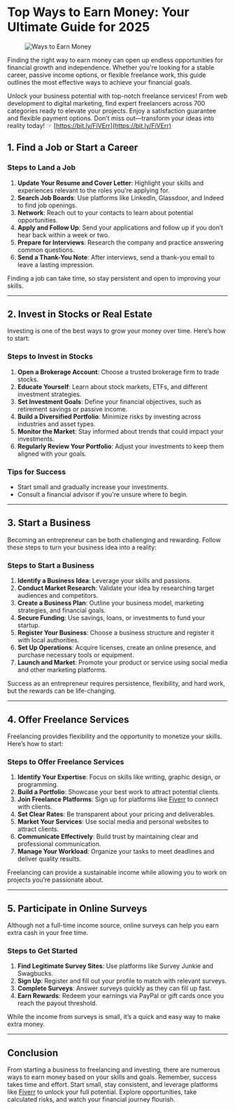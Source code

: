 # Top Ways to Earn Money: Your Ultimate Guide for 2025

<figure>
<img src="https://blogger.googleusercontent.com/img/a/AVvXsEjjszFW4Ds7CRfOkN8UGDE8VPsWuTt_DTJJWkOyBBBAwKsntqBRm-F3f8qtegm2upU9HnX0PQGOjlujJiodEgycQ9Gj1pEcjWhqpYAYgHwEMl6xtTcJP-NNJzYrliFgFkTlHGb7gqjhHKqUPDFizg-Vx3yTy75Pxfv9dGCnIuOCWxuCZyoR2yA748Fq" alt="Ways to Earn Money">
</figure>

Finding the right way to earn money can open up endless opportunities for financial growth and independence. Whether you're looking for a stable career, passive income options, or flexible freelance work, this guide outlines the most effective ways to achieve your financial goals.

Unlock your business potential with top-notch freelance services! From web development to digital marketing, find expert freelancers across 700 categories ready to elevate your projects. Enjoy a satisfaction guarantee and flexible payment options. Don’t miss out—transform your ideas into reality today! ☞ [https://bit.ly/FiVErr](https://bit.ly/FiVErr)

## 1. Find a Job or Start a Career

### Steps to Land a Job
1. **Update Your Resume and Cover Letter**: Highlight your skills and experiences relevant to the roles you're applying for.
2. **Search Job Boards**: Use platforms like LinkedIn, Glassdoor, and Indeed to find job openings.
3. **Network**: Reach out to your contacts to learn about potential opportunities.
4. **Apply and Follow Up**: Send your applications and follow up if you don’t hear back within a week or two.
5. **Prepare for Interviews**: Research the company and practice answering common questions.
6. **Send a Thank-You Note**: After interviews, send a thank-you email to leave a lasting impression.

Finding a job can take time, so stay persistent and open to improving your skills.

---

## 2. Invest in Stocks or Real Estate

Investing is one of the best ways to grow your money over time. Here’s how to start:

### Steps to Invest in Stocks
1. **Open a Brokerage Account**: Choose a trusted brokerage firm to trade stocks.
2. **Educate Yourself**: Learn about stock markets, ETFs, and different investment strategies.
3. **Set Investment Goals**: Define your financial objectives, such as retirement savings or passive income.
4. **Build a Diversified Portfolio**: Minimize risks by investing across industries and asset types.
5. **Monitor the Market**: Stay informed about trends that could impact your investments.
6. **Regularly Review Your Portfolio**: Adjust your investments to keep them aligned with your goals.

### Tips for Success
- Start small and gradually increase your investments.
- Consult a financial advisor if you're unsure where to begin.

---

## 3. Start a Business

Becoming an entrepreneur can be both challenging and rewarding. Follow these steps to turn your business idea into a reality:

### Steps to Start a Business
1. **Identify a Business Idea**: Leverage your skills and passions.
2. **Conduct Market Research**: Validate your idea by researching target audiences and competitors.
3. **Create a Business Plan**: Outline your business model, marketing strategies, and financial goals.
4. **Secure Funding**: Use savings, loans, or investments to fund your startup.
5. **Register Your Business**: Choose a business structure and register it with local authorities.
6. **Set Up Operations**: Acquire licenses, create an online presence, and purchase necessary tools or equipment.
7. **Launch and Market**: Promote your product or service using social media and other marketing platforms.

Success as an entrepreneur requires persistence, flexibility, and hard work, but the rewards can be life-changing.

---

## 4. Offer Freelance Services

Freelancing provides flexibility and the opportunity to monetize your skills. Here’s how to start:

### Steps to Offer Freelance Services
1. **Identify Your Expertise**: Focus on skills like writing, graphic design, or programming.
2. **Build a Portfolio**: Showcase your best work to attract potential clients.
3. **Join Freelance Platforms**: Sign up for platforms like [Fiverr](https://bit.ly/FiVErr) to connect with clients.
4. **Set Clear Rates**: Be transparent about your pricing and deliverables.
5. **Market Your Services**: Use social media and personal websites to attract clients.
6. **Communicate Effectively**: Build trust by maintaining clear and professional communication.
7. **Manage Your Workload**: Organize your tasks to meet deadlines and deliver quality results.

Freelancing can provide a sustainable income while allowing you to work on projects you’re passionate about.

---

## 5. Participate in Online Surveys

Although not a full-time income source, online surveys can help you earn extra cash in your free time.

### Steps to Get Started
1. **Find Legitimate Survey Sites**: Use platforms like Survey Junkie and Swagbucks.
2. **Sign Up**: Register and fill out your profile to match with relevant surveys.
3. **Complete Surveys**: Answer surveys quickly as they can fill up fast.
4. **Earn Rewards**: Redeem your earnings via PayPal or gift cards once you reach the payout threshold.

While the income from surveys is small, it’s a quick and easy way to make extra money.

---

## Conclusion

From starting a business to freelancing and investing, there are numerous ways to earn money based on your skills and goals. Remember, success takes time and effort. Start small, stay consistent, and leverage platforms like [Fiverr](https://bit.ly/FiVErr) to unlock your full potential. Explore opportunities, take calculated risks, and watch your financial journey flourish.
